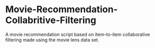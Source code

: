 # Movie-Recommendation-Collabritive-Filtering
A movie recommendation script based on item-to-item collaborative filtering made using the movie lens data set. 
